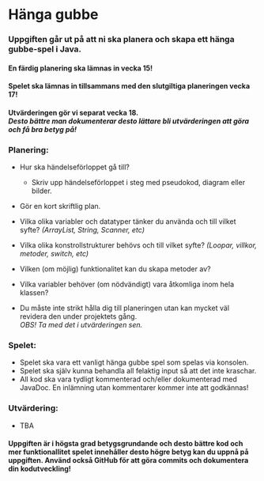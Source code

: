 # Hänga gubbe 

### Uppgiften går ut på att ni ska planera och skapa ett hänga gubbe-spel i Java. <br>

#### En färdig planering ska lämnas in vecka 15!

#### Spelet ska lämnas in tillsammans med den slutgiltiga planeringen vecka 17!
#### Utvärderingen gör vi separat vecka 18. <br>*Desto bättre man dokumenterar desto lättare bli utvärderingen att göra och få bra betyg på!*

### Planering:
- Hur ska händelseförloppet gå till?
  - Skriv upp händelseförloppet i steg med pseudokod, diagram eller bilder.

- Gör en kort skriftlig plan.
- Vilka olika variabler och datatyper tänker du använda och till vilket syfte? *(ArrayList, String, Scanner, etc)*
- Vilka olika konstrollstrukturer behövs och till vilket syfte? *(Loopar, villkor, metoder, switch, etc)*
- Vilken (om möjlig) funktionalitet kan du skapa metoder av?
- Vilka variabler behöver (om nödvändigt) vara åtkomliga inom hela klassen?

- Du måste inte strikt hålla dig till planeringen utan kan mycket väl revidera den under projektets gång. <br>
*OBS! Ta med det i utvärderingen sen.*

### Spelet:
- Spelet ska vara ett vanligt hänga gubbe spel som spelas via konsolen.
- Spelet ska själv kunna behandla all felaktig input så att det inte kraschar.
- All kod ska vara tydligt kommenterad och/eller dokumenterad med JavaDoc. En inlämning utan kommentarer kommer inte att godkännas!

### Utvärdering:
- TBA


#### Uppgiften är i högsta grad betygsgrundande och desto bättre kod och mer funktionallitet spelet innehåller desto högre betyg kan du uppnå på uppgiften. Använd också GitHub för att göra commits och dokumentera din kodutveckling!
